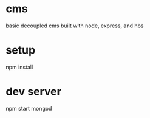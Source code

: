# cms
basic decoupled cms built with node, express, and hbs
# setup
npm install
# dev server
npm start
mongod